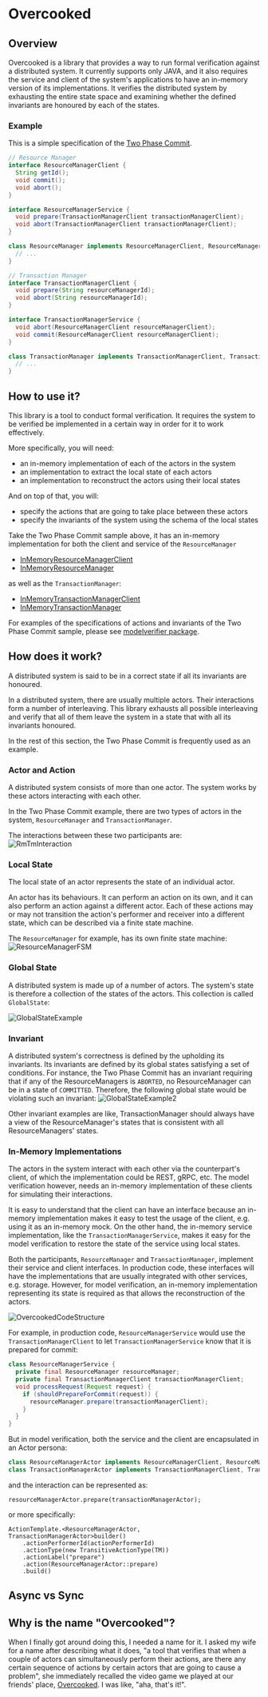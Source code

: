 # Overcooked

## Overview
Overcooked is a library that provides a way to run formal verification 
against a distributed system. It currently supports only JAVA, and it also 
requires the service and client of the system's applications to have an 
in-memory version of its implementations. It verifies the distributed system 
by exhausting the entire state space and examining whether the defined 
invariants are honoured by each of the states.

### Example
This is a simple specification of the
[Two Phase Commit](https://en.wikipedia.org/wiki/Two-phase_commit_protocol).

```java
// Resource Manager
interface ResourceManagerClient {
  String getId();
  void commit();
  void abort();
}

interface ResourceManagerService {
  void prepare(TransactionManagerClient transactionManagerClient);
  void abort(TransactionManagerClient transactionManagerClient);
}

class ResourceManager implements ResourceManagerClient, ResourceManagerService {
  // ...
}

// Transaction Manager
interface TransactionManagerClient {
  void prepare(String resourceManagerId);
  void abort(String resourceManagerId);
}

interface TransactionManagerService {
  void abort(ResourceManagerClient resourceManagerClient);
  void commit(ResourceManagerClient resourceManagerClient);
}

class TransactionManager implements TransactionManagerClient, TransactionManagerService {
  // ...
}
```

## How to use it?
This library is a tool to conduct formal verification.
It requires the system to be verified be implemented in a certain way in order
for it to work effectively.

More specifically, you will need:
- an in-memory implementation of each of the actors in the system
- an implementation to extract the local state of each actors
- an implementation to reconstruct the actors using their local states

And on top of that, you will:
- specify the actions that are going to take place between these actors
- specify the invariants of the system using the schema of the local states

Take the Two Phase Commit sample above, it has an in-memory implementation for
both the client and service of the `ResourceManager`
- [InMemoryResourceManagerClient](sample/src/main/java/overcooked/sample/twophasecommit/modelverifier/InMemoryResourceManagerClient.java)
- [InMemoryResourceManager](sample/src/main/java/overcooked/sample/twophasecommit/modelverifier/InMemoryResourceManager.java)

as well as the `TransactionManager`:
- [InMemoryTransactionManagerClient](sample/src/main/java/overcooked/sample/twophasecommit/modelverifier/InMemoryTransactionManagerClient.java)
- [InMemoryTransactionManager](sample/src/main/java/overcooked/sample/twophasecommit/modelverifier/InMemoryTransactionManager.java)

For examples of the specifications of actions and invariants of the Two Phase
Commit sample, please see
[modelverifier package](sample/src/main/java/overcooked/sample/twophasecommit/modelverifier).

## How does it work?
A distributed system is said to be in a correct state if all its invariants
are honoured.

In a distributed system, there are usually multiple actors. Their interactions
form a number of interleaving. This library exhausts all possible interleaving
and verify that all of them leave the system in a state that with all its
invariants honoured.

In the rest of this section, the Two Phase Commit is frequently used as an
example.

### Actor and Action
A distributed system consists of more than one actor.
The system works by these actors interacting with each other.

In the Two Phase Commit example, there are two types of actors in the system,
`ResourceManager` and `TransactionManager`.

The interactions between these two participants are: \
![RmTmInteraction](doc/resource_manager_transaction_manager_interactions.svg)

### Local State
The local state of an actor represents the state of an individual actor.

An actor has its behaviours. It can perform an action on its own, and it can
also perform an action against a different actor. Each of these actions may
or may not transition the action's performer and receiver into a different
state, which can be described via a finite state machine.

The `ResourceManager` for example, has its own finite state machine:\
![ResourceManagerFSM](doc/resource_manager_fsm.svg)

### Global State
A distributed system is made up of a number of actors. The system's state is
therefore a collection of the states of the actors. This collection is called
`GlobalState`:

![GlobalStateExample](doc/global_state_example.svg)

### Invariant
A distributed system's correctness is defined by the upholding its invariants.
Its invariants are defined by its global states satisfying a set of
conditions. For instance, the Two Phase Commit has an invariant requiring that
if any of the ResourceManagers is `ABORTED`, no ResourceManager can be in a
state of `COMMITTED`. Therefore, the following global state would be violating
such an invariant:
![GlobalStateExample2](doc/global_state_example_2.svg)

Other invariant examples are like, TransactionManager should always have a
view of the ResourceManager's states that is consistent with all
ResourceManagers' states.

### In-Memory Implementations
The actors in the system interact with each other via the counterpart's
client, of which the implementation could be REST, gRPC, etc. The model
verification however, needs an in-memory implementation of these clients for
simulating their interactions.

It is easy to understand that the client can have an interface because an
in-memory implementation makes it easy to test the usage of the client, e.g.
using it as an in-memory mock. On the other hand, the in-memory service
implementation, like the `TransactionManagerService`, makes it easy for the
model verification to restore the state of the service using local states.

Both the participants, `ResourceManager` and `TransactionManager`, implement
their service and client interfaces. In production code, these interfaces
will have the implementations that are usually integrated with other services,
e.g. storage. However, for model verification, an in-memory implementation
representing its state is required as that allows the reconstruction of the
actors.

![OvercookedCodeStructure](doc/overcooked.svg)

For example, in production code, `ResourceManagerService` would use the
`TransactionManagerClient` to let `TransactionManagerService` know that it is
prepared for commit:
```java
class ResourceManagerService {
  private final ResourceManager resourceManager;
  private final TransactionManagerClient transactionManagerClient;
  void processRequest(Request request) {
    if (shouldPrepareForCommit(request)) {
      resourceManager.prepare(transactionManagerClient);
    }
  }
}
```
But in model verification, both the service and the client are encapsulated
in an Actor persona:
```java
class ResourceManagerActor implements ResourceManagerClient, ResourceManager { }
class TransactionManagerActor implements TransactionManagerClient, TransactionManager { }
```
and the interaction can be represented as:
```
resourceManagerActor.prepare(transactionManagerActor);
```
or more specifically:
```
ActionTemplate.<ResourceManagerActor, TransactionManagerActor>builder()
    .actionPerformerId(actionPerformerId)
    .actionType(new TransitiveActionType(TM))
    .actionLabel("prepare")
    .action(ResourceManagerActor::prepare)
    .build()
```

## Async vs Sync

## Why is the name "Overcooked"?
When I finally got around doing this, I needed a name for it. I asked my 
wife for a name after describing what it does, "a tool that verifies that 
when a couple of actors can simultaneously perform their actions, are there 
any certain sequence of actions by certain actors that are going to cause a 
problem", she immediately recalled the video game we played at our friends' 
place, [Overcooked](https://en.wikipedia.org/wiki/Overcooked). I was like, 
"aha, that's it!".

